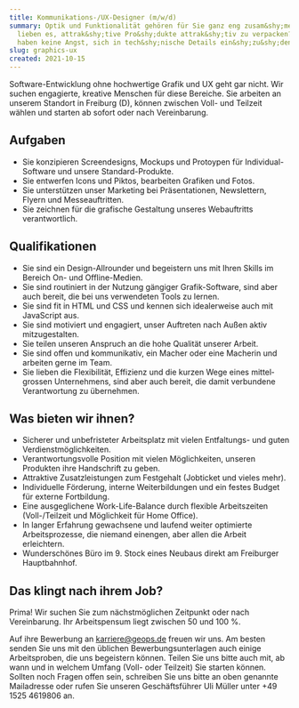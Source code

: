 ```yaml
---
title: Kommunikations-/UX-Designer (m/w/d)
summary: Optik und Funktionalität gehören für Sie ganz eng zusam&shy;men? Sie
  lieben es, attrak&shy;tive Pro&shy;dukte attrak&shy;tiv zu verpacken? Sie
  haben keine Angst, sich in tech&shy;nische Details ein&shy;zu&shy;denken?
slug: graphics-ux
created: 2021-10-15
---
```

Software-Entwicklung ohne hochwertige Grafik und UX geht gar nicht. Wir suchen engagierte, kreative Menschen für diese Bereiche. Sie arbeiten an unserem Standort in Freiburg (D), können zwischen Voll- und Teilzeit wählen und starten ab sofort oder nach Vereinbarung.

## Aufgaben

* Sie konzipieren Screendesigns, Mockups und Protoypen für Individual-Software und unsere Standard-Produkte.
* Sie entwerfen Icons und Piktos, bearbeiten Grafiken und Fotos.
* Sie unterstützen unser Marketing bei Präsentationen, Newslettern, Flyern und Messeauftritten.
* Sie zeichnen für die grafische Gestaltung unseres Webauftritts verantwortlich.

## Qualifikationen

* Sie sind ein Design-Allrounder und begeistern uns mit Ihren Skills im Bereich On- und Offline-Medien.
* Sie sind routiniert in der Nutzung gängiger Grafik-Software, sind aber auch bereit, die bei uns verwen&shy;deten Tools zu lernen.
* Sie sind fit in HTML und CSS und kennen sich idealerweise auch mit JavaScript aus.
* Sie sind motiviert und engagiert, unser Auftreten nach Außen aktiv mitzugestalten.
* Sie teilen unseren Anspruch an die hohe Qualität unserer Arbeit.
* Sie sind offen und kommunikativ, ein Macher oder eine Macherin und arbeiten gerne im Team.
* Sie lieben die Flexibilität, Effizienz und die kurzen Wege eines mittel&shy;grossen Unternehmens,  sind aber auch bereit, die damit verbun&shy;dene Verantwortung zu übernehmen.

## Was bieten wir ihnen?

* Sicherer und unbefristeter Ar&shy;beits&shy;platz mit vielen Entfal&shy;tungs- und guten Verdienstmöglichkeiten.
* Verantwortungsvolle Position mit vielen Möglichkeiten, unseren Produkten ihre Handschrift zu geben. 
* Attraktive Zusatzleistungen zum Festgehalt (Jobticket und vieles mehr).
* Individuelle Förderung, interne Weiterbildungen und ein festes Budget für externe Fortbildung.
* Eine ausgeglichene Work-Life-Balance durch flexible Arbeitszeiten (Voll-/Teilzeit und Möglichkeit für Home Office).
* In langer Erfahrung gewachsene und laufend weiter optimierte Arbeitsprozesse, die niemand einengen, aber allen die Arbeit erleichtern.
* Wunderschönes Büro im 9. Stock eines Neubaus direkt am Freiburger Hauptbahnhof.

## Das klingt nach ihrem Job? 

Prima! Wir suchen Sie zum nächst&shy;möglichen Zeitpunkt oder nach Vereinbarung. Ihr Arbeitspensum liegt zwischen 50 und 100 %. 

Auf ihre Bewerbung an [karriere@geops.de](mailto:karriere@geops.de) freuen wir uns. Am besten senden Sie uns mit den üblichen Bewerbungsunterlagen auch einige Arbeitsproben, die uns begeistern können. Teilen Sie uns bitte auch mit, ab wann und in welchem Umfang (Voll- oder Teilzeit) Sie starten können. Sollten noch Fragen offen sein, schreiben Sie uns bitte an oben genannte Mailadresse oder rufen Sie unseren Geschäftsführer Uli Müller unter +49 1525 4619806 an.